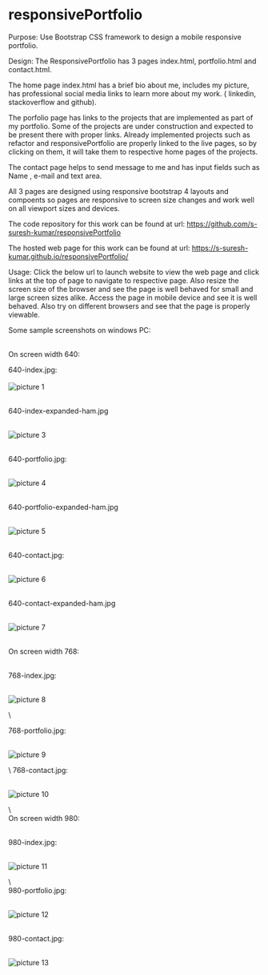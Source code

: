 # responsivePortfolio
Purpose: Use Bootstrap CSS framework to design a mobile responsive portfolio.

Design:
The ResponsivePortfolio has 3 pages index.html, portfolio.html and contact.html.

The home page index.html has a brief bio about me, includes my picture, has professional social media links to learn more about my work. ( linkedin, stackoverflow and github).

The porfolio page has links to the projects that are implemented as part of my portfolio.  Some of the projects are under construction and expected to be present there with proper links.  Already implemented projects such as refactor and responsivePortfolio are properly linked to the live pages, so by clicking on them, it will take them to respective home pages of the projects.

The contact page helps to send message to me and has input fields such as Name , e-mail and text area.

All 3 pages are designed using responsive bootstrap 4 layouts and compoents so pages are responsive to screen size changes and work well on all viewport sizes and devices.

The code repository for this work can be found at url:
https://github.com/s-suresh-kumar/responsivePortfolio

The hosted web page for this work can be found at url:
https://s-suresh-kumar.github.io/responsivePortfolio/

Usage: Click the below url to launch website to view the web page and click links at the top of page to navigate to respective page. Also resize the screen size of the browser and see the page is well behaved for small and large screen sizes alike. Access the page in mobile device and see it is well behaved. Also try on different browsers and see that the page is properly viewable.

Some sample screenshots on windows PC:

\
On screen width 640:  

640-index.jpg:  
\
![picture 1](images/b2b6c9478065e13b6395c6338ca905b7d4e4e21c06bd59001267ac473c311e6b.png)  

  
\
640-index-expanded-ham.jpg

\
![picture 3](images/337fcb2e75bc131a45814ae330b82a81d24cb344be00a2f7dac2af16f92d59a9.png)  

  
\
640-portfolio.jpg:

\
![picture 4](images/04b03e6c9a14fb76617b582509a824cc2243c55fc5b61acf355c2294c86fbe9e.png)  

\
640-portfolio-expanded-ham.jpg

\
![picture 5](images/be548ba7be8341ca8fcf55f69187cb3181cf3256dae55e885eb1ae4cf6ccfb15.png)  
  
\
640-contact.jpg:

\
![picture 6](images/3f862dadd967d1a6a5d1acdffd705a87eeb3658f04772966a7f2c4d19a84f920.png)  
  
\
640-contact-expanded-ham.jpg

\
![picture 7](images/3abdbbdd0f6e1df2ceed28289914975a1d4967bb70080c4254f11aa843592f4a.png)  
  
\
On screen width 768:
  
\
768-index.jpg:

\
![picture 8](images/191c2fbb2eab264aa23bd4949d7894073d3992a59c2957c60f3c6fff01369f6d.png)  
  
\

768-portfolio.jpg:

\
![picture 9](images/d2721dd3103e7dbb5d58e2468020ef9ee5fc9b49d451845ac70e357735035450.png)  
  
\ 
768-contact.jpg:

\
![picture 10](images/590cd353fcbe70f30ead84cb5bf5ef5f009a422dcf01d555fcb9f0f8285d05a9.png)  

\    
On screen width 980:
  
\
980-index.jpg:

\
![picture 11](images/7590fb2aab9a9341b23251a279cc14dc894cbcebd4d90539de3058558f02f2d7.png)  
  
\  
980-portfolio.jpg:

\
![picture 12](images/490035c5ec7931e5df1f34fb19eae0ef4ea98f02d338008abf86af2d3be305fc.png)  
  
\
980-contact.jpg:

\
![picture 13](images/8e64991de2b0908e8d391f7a0d504654bccda7d35844c751d72009cc877dcfcc.png)  
  
